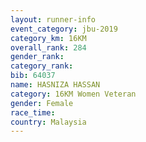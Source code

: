 ```yaml
---
layout: runner-info 
event_category: jbu-2019 
category_km: 16KM  
overall_rank: 284
gender_rank: 
category_rank: 
bib: 64037
name: HASNIZA HASSAN
category: 16KM Women Veteran
gender: Female
race_time: 
country: Malaysia
---
```

